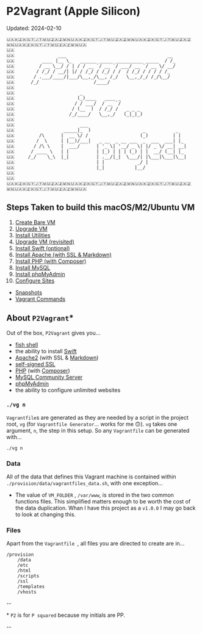 # P2Vagrant (Apple Silicon)

Updated: 2024-02-10

```
🇺🇦🇰🇿🇰🇬🇹🇯🇹🇲🇺🇿🇦🇿🇲🇳🇺🇦🇰🇿🇰🇬🇹🇯🇹🇲🇺🇿🇦🇿🇲🇳🇺🇦🇰🇿🇰🇬🇹🇯🇹🇲🇺🇿🇦🇿🇲🇳🇺🇦🇰🇿🇰🇬🇹🇯🇹🇲🇺🇿🇦🇿🇲🇳🇺🇦
🇺🇦
🇺🇦                ___                                     __
🇺🇦          ____ |__ \_   ______ _____ __________ _____  / /_
🇺🇦         / __ \__/ / | / / __ `/ __ `/ ___/ __ `/ __ \/ __/
🇺🇦        / /_/ / __/| |/ / /_/ / /_/ / /  / /_/ / / / / /_
🇺🇦       / .___/____/|___/\__,_/\__, /_/   \__,_/_/ /_/\__/
🇺🇦      /_/                    /____/
🇺🇦
🇺🇦                        _
🇺🇦                       (_)____   ____ _
🇺🇦                      / / ___/  / __ `/
🇺🇦                     / (__  )  / /_/ /   _ _ _
🇺🇦                    /_/____/   \__,_/   (_|_|_)
🇺🇦
🇺🇦                        ___
🇺🇦                  _____|_  )                   _           _
🇺🇦         /\      |  __ \/ /                   (_)         | |
🇺🇦        /  \     | |__)/___|   _ __  _ __ ___  _  ___  ___| |_
🇺🇦       / /\ \    |  ___/      | '_ \| '__/ _ \| |/ _ \/ __| __|
🇺🇦      / ____ \   | |          | |_) | | | (_) | |  __/ (__| |_
🇺🇦     /_/    \_\  |_|          | .__/|_|  \___/| |\___|\___|\__|
🇺🇦                              | |            _/ |
🇺🇦                              |_|           |__/
🇺🇦
🇺🇦
🇺🇦🇰🇿🇰🇬🇹🇯🇹🇲🇺🇿🇦🇿🇲🇳🇺🇦🇰🇿🇰🇬🇹🇯🇹🇲🇺🇿🇦🇿🇲🇳🇺🇦🇰🇿🇰🇬🇹🇯🇹🇲🇺🇿🇦🇿🇲🇳🇺🇦🇰🇿🇰🇬🇹🇯🇹🇲🇺🇿🇦🇿🇲🇳🇺🇦
```

## Steps Taken to build this macOS/M2/Ubuntu VM

01. [Create Bare VM](./docs/01_Create_Bare_VM.md)
02. [Upgrade VM](./docs/02_Upgrade_VM.md)
03. [Install Utilities](./docs/03_Install_Utilities.md)
04. [Upgrade VM (revisited)](./docs/04_Upgrade_VM.md)
05. [Install Swift (optional)](./docs/05_Install_Swift.md)
06. [Install Apache (with SSL & Markdown)](./docs/06_Install_Apache.md)
07. [Install PHP (with Composer)](./docs/07_Install_PHP.md)
08. [Install MySQL](./docs/08_Install_MySQL.md)
09. [Install phpMyAdmin](./docs/09_Install_phpMyAdmin.md)
10. [Configure Sites](./docs/10_Configure_Sites.md)

<!--
11. [Page Title](./docs/11_Page_Title.md)
12. [Page Title](./docs/12_Page_Title.md)
13. [Page Title](./docs/13_Page_Title.md)
14. [Page Title](./docs/14_Page_Title.md)
15. [Page Title](./docs/15_Page_Title.md)
-->

* [Snapshots](./docs/Snapshots.md)
* [Vagrant Commands](./docs/Commands.md)

## About `P2Vagrant`\*

Out of the box, `P2Vagrant` gives you...

* [fish shell](https://fishshell.com)
* the ability to install [Swift](https://www.swift.org)
* [Apache2](https://www.apache.org) (with SSL & [Markdown](https://en.wikipedia.org/wiki/Markdown))
* [self-signed SSL](https://en.wikipedia.org/wiki/Self-signed_certificate)
* [PHP](https://www.php.net) (with [Composer](https://getcomposer.org))
* [MySQL Community Server](https://www.mysql.com/products/community/)
* [phpMyAdmin](https://www.phpmyadmin.net)
* the ability to configure unlimited websites

### `./vg n`

`Vagrantfile`s are generated as they are needed  by a script in the project root, `vg`  (for `Vagrantfile Generator`... works for me 🙃). `vg` takes one argument,  `n`, the step in this setup. So any `Vagrantfile` can be generated with...

```
./vg n
```

### Data

All of the data that defines this Vagrant machine is contained within `./provision/data/vagrantfiles_data.sh`, with one exception...

* The value of `VM_FOLDER` , `/var/www`, is stored in the two common functions files. This simplified matters enough to be worth the cost of the data duplication. Whan I have this project as a `v1.0.0` I may go back to look at changing this.

### Files

Apart from the `Vagrantfile `, all files you are directed to create are in...

```
/provision
    /data
    /etc
    /html
    /scripts
    /ssl
    /templates
    /vhosts
```

--

\* `P2` is for `P squared` because my initials are PP.

--
